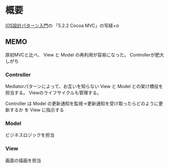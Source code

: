 # 概要
[iOS設計パターン入門](https://peaks.cc/books/iOS_architecture)の 「5.2.2 Cocoa MVC」の写経+α

## MEMO
原初MVCと比べ、 View と Model の再利用が容易になった。
Controllerが肥大しがち

### Controller
Mediatorパターンによって、お互いを知らない View と Model との架け橋役を担当する。
Viewのライフサイクルも管理する。

Controller は Model の更新通知を監視→更新通知を受け取ったらどのように更新するか を View に指示する

### Model
ビジネスロジックを担当

### View
画面の描画を担当
